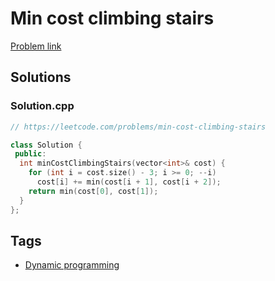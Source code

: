 # Min cost climbing stairs

[Problem link](https://leetcode.com/problems/min-cost-climbing-stairs)

## Solutions


### Solution.cpp
```cpp
// https://leetcode.com/problems/min-cost-climbing-stairs

class Solution {
 public:
  int minCostClimbingStairs(vector<int>& cost) {
    for (int i = cost.size() - 3; i >= 0; --i)
      cost[i] += min(cost[i + 1], cost[i + 2]);
    return min(cost[0], cost[1]);
  }
};
```
## Tags

* [Dynamic programming](/Collections/dynamic-programming.md#dynamic-programming)
